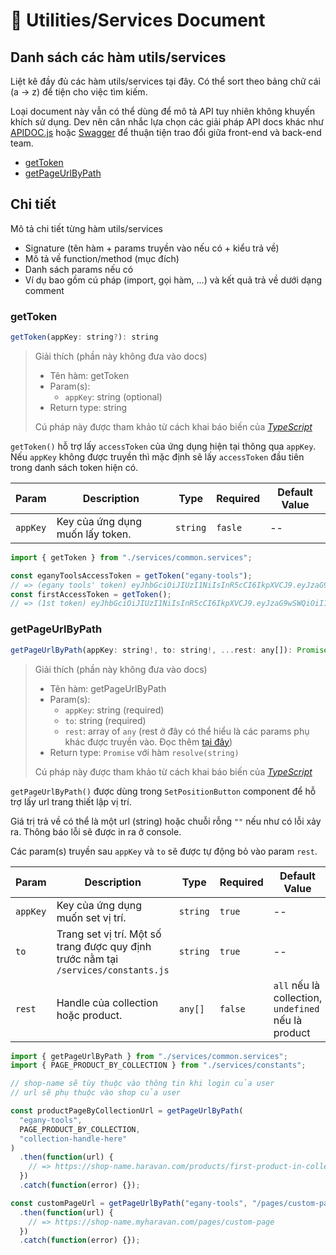 # 📏 Utilities/Services Document

## Danh sách các hàm utils/services

Liệt kê đầy đủ các hàm utils/services tại đây. Có thể sort theo bảng chữ cái (a -> z) để tiện cho việc tìm kiếm.

Loại document này vẫn có thể dùng để mô tả API tuy nhiên không khuyến khích sử dụng. Dev nên cân nhắc lựa chọn các giải pháp API docs khác như [APIDOC.js](http://apidocjs.com/) hoặc [Swagger](https://swagger.io/) để thuận tiện trao đổi giữa front-end và back-end team.

- [getToken](#gettoken)
- [getPageUrlByPath](#getpageurlbypath)

## Chi tiết

Mô tả chi tiết từng hàm utils/services

- Signature (tên hàm + params truyền vào nếu có + kiểu trả về)
- Mô tả về function/method (mục đích)
- Danh sách params nếu có
- Ví dụ bao gồm cú pháp (import, gọi hàm, ...) và kết quả trả về dưới dạng comment

### getToken

```js
getToken(appKey: string?): string
```

> Giải thích (phần này không đưa vào docs)
>
> - Tên hàm: getToken
> - Param(s):
>   - `appKey`: string (optional)
> - Return type: string
>
> Cú pháp này được tham khảo từ cách khai báo biến của [_TypeScript_](https://www.typescriptlang.org/docs/handbook/basic-types.html)

`getToken()` hỗ trợ lấy `accessToken` của ứng dụng hiện tại thông qua `appKey`. Nếu `appKey` không được truyền thì mặc định sẽ lấy `accessToken` đầu tiên trong danh sách token hiện có.

| Param    | Description                      | Type     | Required | Default Value |
| -------- | -------------------------------- | -------- | -------- | ------------- |
| `appKey` | Key của ứng dụng muốn lấy token. | `string` | `fasle`  | --            |

```js
import { getToken } from "./services/common.services";

const eganyToolsAccessToken = getToken("egany-tools");
// => (egany tools' token) eyJhbGciOiJIUzI1NiIsInR5cCI6IkpXVCJ9.eyJzaG9wSWQiOiI1Y2E2ZmZiNmYyNDQxNTAwMTcwZWNiZTUiLCJzaG...aadsaGy
const firstAccessToken = getToken();
// => (1st token) eyJhbGciOiJIUzI1NiIsInR5cCI6IkpXVCJ9.eyJzaG9wSWQiOiI1Y2E2ZmZiNmYyNDQxNTAwMTcwZWNiZTUiLCJzaG...aadsaGy
```

### getPageUrlByPath

```js
getPageUrlByPath(appKey: string!, to: string!, ...rest: any[]): Promise<string>
```

> Giải thích (phần này không đưa vào docs)
>
> - Tên hàm: getPageUrlByPath
> - Param(s):
>   - `appKey`: string (required)
>   - `to`: string (required)
>   - `rest`: array of `any` (rest ở đây có thể hiểu là các params phụ khác được truyền vào. Đọc thêm [tại đây](https://developer.mozilla.org/en-US/docs/Web/JavaScript/Reference/Functions/rest_parameters))
> - Return type: `Promise` với hàm `resolve(string)`
>
> Cú pháp này được tham khảo từ cách khai báo biến của [_TypeScript_](https://www.typescriptlang.org/docs/handbook/basic-types.html)

`getPageUrlByPath()` được dùng trong `SetPositionButton` component để hỗ trợ lấy url trang thiết lập vị trí.

Giá trị trả về có thể là một url (string) hoặc chuỗi rỗng `""` nếu như có lỗi xảy ra. Thông báo lỗi sẽ được in ra ở console.

Các param(s) truyền sau `appKey` và `to` sẽ được tự động bỏ vào param `rest`.

| Param    | Description                                                                         | Type     | Required | Default Value                                       |
| -------- | ----------------------------------------------------------------------------------- | -------- | -------- | --------------------------------------------------- |
| `appKey` | Key của ứng dụng muốn set vị trí.                                                   | `string` | `true`   | --                                                  |
| `to`     | Trang set vị trí. Một số trang được quy định trước nằm tại `/services/constants.js` | `string` | `true`   | --                                                  |
| `rest`   | Handle của collection hoặc product.                                                 | `any[]`  | `false`  | `all` nếu là collection, `undefined` nếu là product |

```js
import { getPageUrlByPath } from "./services/common.services";
import { PAGE_PRODUCT_BY_COLLECTION } from "./services/constants";

// shop-name sẽ tùy thuộc vào thông tin khi login của user
// url sẽ phụ thuộc vào shop của user

const productPageByCollectionUrl = getPageUrlByPath(
  "egany-tools",
  PAGE_PRODUCT_BY_COLLECTION,
  "collection-handle-here"
)
  .then(function(url) {
    // => https://shop-name.haravan.com/products/first-product-in-collection
  })
  .catch(function(error) {});

const customPageUrl = getPageUrlByPath("egany-tools", "/pages/custom-page")
  .then(function(url) {
    // => https://shop-name.myharavan.com/pages/custom-page
  })
  .catch(function(error) {});
```
